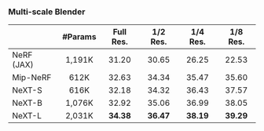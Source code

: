 ### Multi-scale Blender
|       | #Params |   Full Res.   |   1/2 Res.   |   1/4 Res.   |   1/8 Res.  |
|---------   |:-------:|:---------:|:---------:|:---------:|:---------:|
| NeRF (JAX) | 1,191K|   31.20   |   30.65   |   26.25   |   22.53   |   
| Mip-NeRF   |612K| 32.63 | 34.34 | 35.47 | 35.60 | 
| NeXT-S | 616K | 32.18 | 34.32 | 36.43 | 37.57 |
| NeXT-B | 1,076K | 32.92 | 35.06 | 36.99 | 38.05 |
| NeXT-L | 2,031K | **34.38** | **36.47** | **38.19** | **39.29** |
